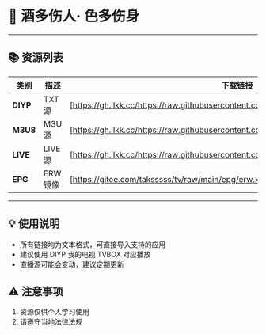 # 🍷 酒多伤人· 色多伤身

---

## 📚 资源列表

| 类别       | 描述         | 下载链接                  |
|------------|--------------|--------------------------|
| **DIYP**   | TXT源 | [https://gh.llkk.cc/https://raw.githubusercontent.com/Jztsctl/ott/refs/heads/main/diyp.txt]         |
| **M3U8**   | M3U源   | [https://gh.llkk.cc/https://raw.githubusercontent.com/Jztsctl/ott/refs/heads/main/list.txt]         |
| **LIVE**   | LIVE源       | [https://gh.llkk.cc/https://raw.githubusercontent.com/Jztsctl/ott/refs/heads/main/live.txt]         |
| **EPG**    | ERW镜像     | [https://gitee.com/taksssss/tv/raw/main/epg/erw.xml.gz]        |

---

## 💡 使用说明
- 所有链接均为文本格式，可直接导入支持的应用
- 建议使用 DIYP 我的电视 TVBOX 对应播放
- 直播源可能会变动，建议定期更新

## ⚠️ 注意事项
1. 资源仅供个人学习使用
2. 请遵守当地法律法规

<div align="right" style="color:#888;font-size:0.9em;">
</div>
